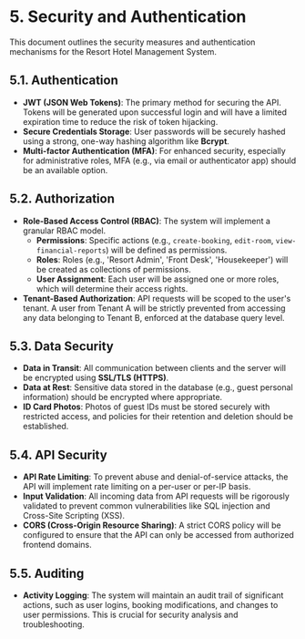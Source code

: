 # 5. Security and Authentication

This document outlines the security measures and authentication mechanisms for the Resort Hotel Management System.

## 5.1. Authentication
-   **JWT (JSON Web Tokens)**: The primary method for securing the API. Tokens will be generated upon successful login and will have a limited expiration time to reduce the risk of token hijacking.
-   **Secure Credentials Storage**: User passwords will be securely hashed using a strong, one-way hashing algorithm like **Bcrypt**.
-   **Multi-factor Authentication (MFA)**: For enhanced security, especially for administrative roles, MFA (e.g., via email or authenticator app) should be an available option.

## 5.2. Authorization
-   **Role-Based Access Control (RBAC)**: The system will implement a granular RBAC model.
    -   **Permissions**: Specific actions (e.g., `create-booking`, `edit-room`, `view-financial-reports`) will be defined as permissions.
    -   **Roles**: Roles (e.g., 'Resort Admin', 'Front Desk', 'Housekeeper') will be created as collections of permissions.
    -   **User Assignment**: Each user will be assigned one or more roles, which will determine their access rights.
-   **Tenant-Based Authorization**: API requests will be scoped to the user's tenant. A user from Tenant A will be strictly prevented from accessing any data belonging to Tenant B, enforced at the database query level.

## 5.3. Data Security
-   **Data in Transit**: All communication between clients and the server will be encrypted using **SSL/TLS (HTTPS)**.
-   **Data at Rest**: Sensitive data stored in the database (e.g., guest personal information) should be encrypted where appropriate.
-   **ID Card Photos**: Photos of guest IDs must be stored securely with restricted access, and policies for their retention and deletion should be established.

## 5.4. API Security
-   **API Rate Limiting**: To prevent abuse and denial-of-service attacks, the API will implement rate limiting on a per-user or per-IP basis.
-   **Input Validation**: All incoming data from API requests will be rigorously validated to prevent common vulnerabilities like SQL injection and Cross-Site Scripting (XSS).
-   **CORS (Cross-Origin Resource Sharing)**: A strict CORS policy will be configured to ensure that the API can only be accessed from authorized frontend domains.

## 5.5. Auditing
-   **Activity Logging**: The system will maintain an audit trail of significant actions, such as user logins, booking modifications, and changes to user permissions. This is crucial for security analysis and troubleshooting.
